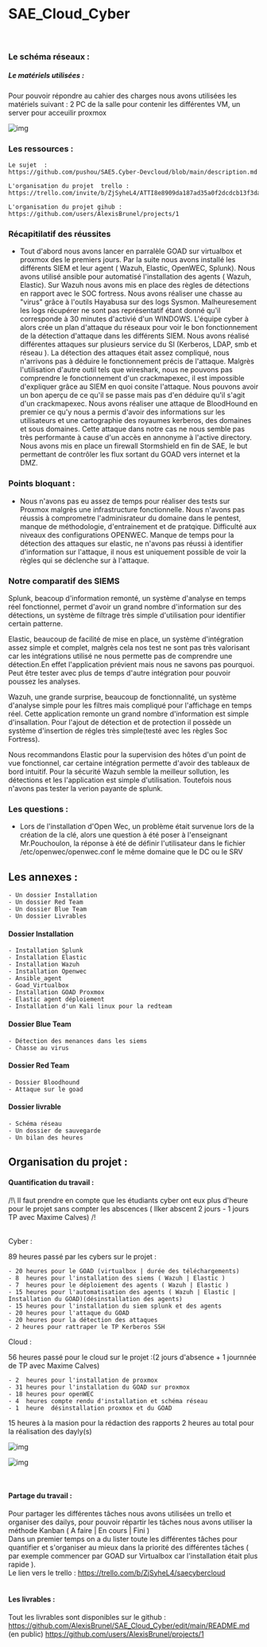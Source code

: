 # SAE_Cloud_Cyber

<br>


### Le schéma réseaux : 


##### Le matériels utilisées :

Pour pouvoir répondre au cahier des charges nous avons utilisées les matériels suivant : 
2 PC de la salle pour contenir les différentes VM, un server pour acceuilir proxmox <br>

![img](Livrables/schema_reseaux/schema-reseau.png)



### Les ressources : 
    
    Le sujet  :  
    https://github.com/pushou/SAE5.Cyber-Devcloud/blob/main/description.md

    L'organisation du projet  trello :
    https://trello.com/invite/b/ZjSyheL4/ATTI8e8909da187ad35a0f2dcdcb13f3da923A1C2DF6/saecybercloud

    L'organisation du projet gihub :
    https://github.com/users/AlexisBrunel/projects/1

### Récapitilatif des réussites

 - Tout d'abord nous avons lancer en parralèle GOAD sur virtualbox et proxmox des le premiers jours. Par la suite nous avons installé les différents SIEM et leur agent ( Wazuh, Elastic, OpenWEC, Splunk). Nous avons utilisé ansible pour automatisé l'installation des agents ( Wazuh, Elastic). Sur Wazuh nous avons mis en place des règles de détections en rapport avec le SOC fortress. Nous avons réaliser une chasse au "virus" grâce à l'outils Hayabusa sur des logs Sysmon. Malheuresement les logs récupérer ne sont pas représentatif étant donné qu'il corresponde à 30 minutes d'activié d'un WINDOWS.
L'équipe cyber à alors crée un plan d'attaque du réseaux pour voir le bon fonctionnement de la détection d'attaque dans les différents SIEM. Nous avons réalisé différentes attaques sur plusieurs service du SI (Kerberos, LDAP, smb et réseau ).
La détection des attaques était assez compliqué, nous n'arrivons pas à déduire le fonctionnement précis de l'attaque. Malgrès l'utilisation d'autre outil tels que wireshark, nous ne pouvons pas comprendre le fonctionnement d'un crackmapexec, il est impossible d'expliquer grâce au SIEM en quoi consite l'attaque. Nous pouvons avoir un bon aperçu de ce qu'il se passe mais pas d'en déduire qu'il s'agit d'un crackmapexec. Nous avons réaliser une attaque de BloodHound en premier ce qu'y nous a permis d'avoir des informations sur les utilisateurs et une cartographie des royaumes kerberos, des domaines et sous domaines.
Cette attaque dans notre cas ne nous semble pas très performante à cause d'un accès en annonyme à l'active directory.
Nous avons mis en place un firewall Stormshield en fin de SAE, le but permettant de contrôler les flux sortant du GOAD vers internet et la DMZ.

###  Points bloquant : 

 - Nous n'avons pas eu assez de temps pour réaliser des tests sur Proxmox malgrès une infrastructure fonctionnelle.
Nous n'avons pas réussis à comprometre l'adminisrateur du domaine dans le pentest, manque de méthodologie, d'entrainement et de pratqique.
Difficulté aux niveaux des configurations OPENWEC. Manque de temps pour la détection des attaques sur elastic, ne n'avons pas réussi à identifier d'information sur l'attaque, il nous est uniquement possible de voir la règles qui se déclenche sur à l'attaque.

### Notre comparatif des SIEMS 
Splunk, beacoup d'information remonté, un système d'analyse en temps réel fonctionnel, permet d'avoir un grand nombre d'information sur des détections, un système de filtrage très simple d'utilisation pour identifier certain patterne.

Elastic, beaucoup de facilité de mise en place, un système d'intégration assez simple et complet, malgrès cela nos test ne sont pas très valorisant car les intégrations utilisé ne nous permette pas de comprendre une détection.En effet l'application prévient mais nous ne savons pas pourquoi. Peut être tester avec plus de temps d'autre intégration pour pouvoir poussez les analyses.

Wazuh, une grande surprise, beaucoup de fonctionnalité, un système d'analyse simple pour les filtres mais compliqué pour l'affichage en temps réel. Cette application remonte un grand nombre d'information est simple d'insallation. Pour l'ajout de détection et de protection il possède un système d'insertion de régles très simple(testé avec les règles Soc Fortress). 

Nous recommandons  Elastic pour la supervision des hôtes d'un point de vue fonctionnel, car certaine intégration permette d'avoir des tableaux de bord intuitif. Pour la sécurité Wazuh semble la meilleur sollution, les détections et les l'application est simple d'utilisation. Toutefois nous n'avons pas tester la verion payante de splunk.

###  Les questions :

 - Lors de l'installation d'Open Wec, un problème était survenue lors de la création de la clé, alors une question à été poser à l'enseignant Mr.Pouchoulon, la réponse à été de définir l'utilisateur dans le fichier /etc/openwec/openwec.conf le même domaine que le DC ou le SRV

## Les annexes : 
    - Un dossier Installation 
    - Un dossier Red Team 
    - Un dossier Blue Team 
    - Un dossier Livrables 

#### Dossier Installation 
    - Installation Splunk
    - Installation Elastic
    - Installation Wazuh
    - Installation Openwec
    - Ansible_agent
    - Goad_Virtualbox
    - Installation GOAD Proxmox
    - Elastic agent déploiement 
    - Installation d'un Kali linux pour la redteam
    
#### Dossier Blue Team 
    - Détection des menances dans les siems 
    - Chasse au virus
#### Dossier Red Team 
    - Dossier Bloodhound
    - Attaque sur le goad
    
#### Dossier livrable 
    - Schéma réseau 
    - Un dossier de sauvegarde
    - Un bilan des heures 

## Organisation du projet  : 

#### Quantification du travail :


/!\    Il faut prendre en compte que les étudiants cyber ont eux plus d'heure pour le projet sans compter les abscences ( Ilker abscent 2 jours - 1 jours TP avec Maxime Calves)    /!\
<br>

Cyber  : 

89 heures passé par les cybers sur le projet : 

    - 20 heures pour le GOAD (virtualbox | durée des téléchargements)
    - 8  heures pour l'installation des siems ( Wazuh | Elastic )
    - 7  heures pour le déploiement des agents ( Wazuh | Elastic )
    - 15 heures pour l'automatisation des agents ( Wazuh | Elastic | Installation du GOAD)(désinstallation des agents)
    - 15 heures pour l'installation du siem splunk et des agents 
    - 20 heures pour l'attaque du GOAD
    - 20 heures pour la détection des attaques
    - 2 heures pour rattraper le TP Kerberos SSH



Cloud : 

56 heures passé pour le cloud sur le projet :(2 jours d'absence + 1 journnée de TP avec Maxime Calves)

    - 2  heures pour l'installation de proxmox
    - 31 heures pour l'installation du GOAD sur proxmox
    - 18 heures pour openWEC
    - 4  heures compte rendu d'installation et schéma réseau
    - 1  heure  désinstallation proxmox et du GOAD 


15 heures à la masion pour la rédaction des rapports 
2 heures au total pour la réalisation  des dayly(s)


![img](Livrables/image_synthese/camembert.png)

![img](Livrables/image_synthese/timeline.png)

<br>

#### Partage du travail :
Pour partager les différentes tâches nous avons utilisées un trello et organiser des dailys, pour pouvoir répartir les tâches nous avons utiliser la méthode Kanban ( A faire | En cours | Fini )
<br>
Dans un premier temps on a du lister toute les différentes tâches pour quantifier et s'organiser au mieux dans la priorité des différentes tâches ( par exemple commencer par GOAD sur Virtualbox car l'installation était plus rapide ).
<br>
Le lien vers le trello : https://trello.com/b/ZjSyheL4/saecybercloud
<br>
<br>


#### Les livrables :
Tout les livrables sont disponibles sur le github : https://github.com/AlexisBrunel/SAE_Cloud_Cyber/edit/main/README.md (en public)
https://github.com/users/AlexisBrunel/projects/1
